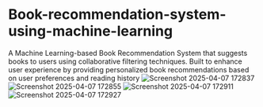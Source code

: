 # Book-recommendation-system-using-machine-learning
A Machine Learning-based Book Recommendation System that suggests books to users using collaborative filtering techniques. Built to enhance user experience by providing personalized book recommendations based on user preferences and reading history
![Screenshot 2025-04-07 172837](https://github.com/user-attachments/assets/8c335d89-1e46-4a6b-a028-beccdf600dab)
![Screenshot 2025-04-07 172855](https://github.com/user-attachments/assets/d1f1d420-5936-4bb8-b2fb-541de92fd8be)
![Screenshot 2025-04-07 172911](https://github.com/user-attachments/assets/29090664-b4f1-4847-8cec-ee65141c39eb)
![Screenshot 2025-04-07 172927](https://github.com/user-attachments/assets/6cbdee07-fe02-448e-8fbe-c9ffbebf2610)
